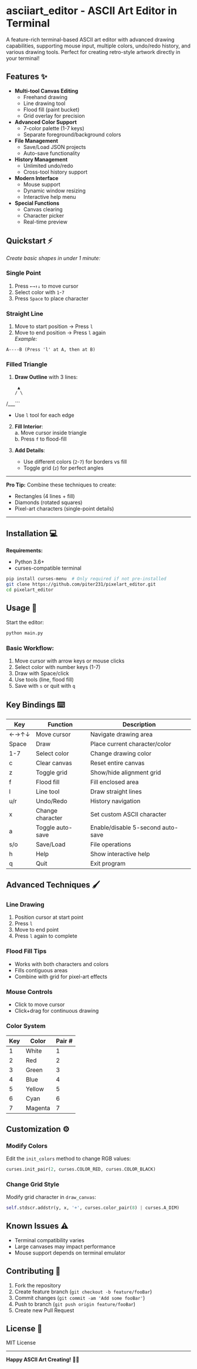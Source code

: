 # asciiart_editor - ASCII Art Editor in Terminal


A feature-rich terminal-based ASCII art editor with advanced drawing capabilities, supporting mouse input, multiple colors, undo/redo history, and various drawing tools. Perfect for creating retro-style artwork directly in your terminal!

## Features ✨

- **Multi-tool Canvas Editing**
  - Freehand drawing
  - Line drawing tool
  - Flood fill (paint bucket)
  - Grid overlay for precision
- **Advanced Color Support**
  - 7-color palette (1-7 keys)
  - Separate foreground/background colors
- **File Management**
  - Save/Load JSON projects
  - Auto-save functionality
- **History Management**
  - Unlimited undo/redo
  - Cross-tool history support
- **Modern Interface**
  - Mouse support
  - Dynamic window resizing
  - Interactive help menu
- **Special Functions**
  - Canvas clearing
  - Character picker
  - Real-time preview


## Quickstart ⚡  
*Create basic shapes in under 1 minute:*

### **Single Point**
1. Press `←→↑↓` to move cursor  
2. Select color with `1`-`7`  
3. Press `Space` to place character  

### **Straight Line**
1. Move to start position → Press `l`  
2. Move to end position → Press `l` again  
*Example:*  
```
A----B (Press 'l' at A, then at B)
```

### **Filled Triangle**
1. **Draw Outline** with 3 lines:  
   ```
    ▲
   / \ 
  /___\```
  
   - Use `l` tool for each edge  

2. **Fill Interior**:  
   a. Move cursor inside triangle  
   b. Press `f` to flood-fill  

3. **Add Details**:  
   - Use different colors (`2`-`7`) for borders vs fill  
   - Toggle grid (`z`) for perfect angles  

---

**Pro Tip:** Combine these techniques to create:  
- Rectangles (4 lines + fill)  
- Diamonds (rotated squares)  
- Pixel-art characters (single-point details)  

---

## Installation 💻

**Requirements:**
- Python 3.6+
- curses-compatible terminal

```bash
pip install curses-menu  # Only required if not pre-installed
git clone https://github.com/piter231/pixelart_editor.git
cd pixelart_editor
```

## Usage 🎨

Start the editor:
```bash
python main.py
```

### Basic Workflow:
1. Move cursor with arrow keys or mouse clicks
2. Select color with number keys (1-7)
3. Draw with Space/click
4. Use tools (line, flood fill)
5. Save with `s` or quit with `q`

## Key Bindings ⌨️

| Key | Function                  | Description                          |
|-----|---------------------------|--------------------------------------|
| ←→↑↓| Move cursor              | Navigate drawing area               |
| Space | Draw                   | Place current character/color       |
| 1-7  | Select color           | Change drawing color                |
| c    | Clear canvas            | Reset entire canvas                 |
| z    | Toggle grid            | Show/hide alignment grid            |
| f    | Flood fill             | Fill enclosed area                  |
| l    | Line tool              | Draw straight lines                 |
| u/r  | Undo/Redo              | History navigation                  |
| x    | Change character       | Set custom ASCII character          |
| a    | Toggle auto-save       | Enable/disable 5-second auto-save   |
| s/o  | Save/Load              | File operations                     |
| h    | Help                   | Show interactive help               |
| q    | Quit                   | Exit program                        |

## Advanced Techniques 🖌️

### Line Drawing
1. Position cursor at start point
2. Press `l`
3. Move to end point
4. Press `l` again to complete

### Flood Fill Tips
- Works with both characters and colors
- Fills contiguous areas
- Combine with grid for pixel-art effects

### Mouse Controls
- Click to move cursor
- Click+drag for continuous drawing

### Color System
| Key | Color      | Pair # |
|-----|------------|--------|
| 1   | White      | 1      |
| 2   | Red        | 2      |
| 3   | Green      | 3      |
| 4   | Blue       | 4      |
| 5   | Yellow     | 5      |
| 6   | Cyan       | 6      |
| 7   | Magenta    | 7      |

## Customization ⚙️

### Modify Colors
Edit the `init_colors` method to change RGB values:
```python
curses.init_pair(2, curses.COLOR_RED, curses.COLOR_BLACK)
```

### Change Grid Style
Modify grid character in `draw_canvas`:
```python
self.stdscr.addstr(y, x, '+', curses.color_pair(8) | curses.A_DIM)
```

## Known Issues ⚠️

- Terminal compatibility varies
- Large canvases may impact performance
- Mouse support depends on terminal emulator

## Contributing 🤝

1. Fork the repository
2. Create feature branch (`git checkout -b feature/fooBar`)
3. Commit changes (`git commit -am 'Add some fooBar'`)
4. Push to branch (`git push origin feature/fooBar`)
5. Create new Pull Request

## License 📄

MIT License 

---

**Happy ASCII Art Creating!** 🎨👾
